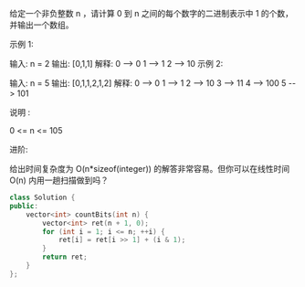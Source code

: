 给定一个非负整数 n ，请计算 0 到 n 之间的每个数字的二进制表示中 1 的个数，并输出一个数组。

 

示例 1:

输入: n = 2
输出: [0,1,1]
解释: 
0 --> 0
1 --> 1
2 --> 10
示例 2:

输入: n = 5
输出: [0,1,1,2,1,2]
解释:
0 --> 0
1 --> 1
2 --> 10
3 --> 11
4 --> 100
5 --> 101


说明 :

0 <= n <= 105


进阶:

给出时间复杂度为 O(n*sizeof(integer)) 的解答非常容易。但你可以在线性时间 O(n) 内用一趟扫描做到吗？

```cpp
class Solution {
public:
    vector<int> countBits(int n) {
        vector<int> ret(n + 1, 0);
        for (int i = 1; i <= n; ++i) {
            ret[i] = ret[i >> 1] + (i & 1);
        }
        return ret;
    }
};
```


